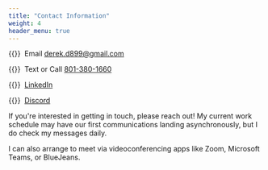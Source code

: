 ```yaml
---
title: "Contact Information"
weight: 4
header_menu: true
---
```


{{<icon class="fa fa-envelope">}}&nbsp; Email [derek.d899@gmail.com](mailto:derek.d899@gmail.com)

{{<icon class="fa fa-phone">}}&nbsp; Text or Call [801-380-1660](tel:+18013801660)

{{<icon class="fa fa-linkedin">}}&nbsp; [LinkedIn](<https://www.linkedin.com/in/derek-e-26b59040/>)

{{<icon class="fa fa-discord">}}&nbsp; [Discord](<https://discordapp.com/users/terminallysilly#3045/>)

If you're interested in getting in touch, please reach out! My current work schedule may have our first communications landing asynchronously, but I do check my messages daily.

I can also arrange to meet via videoconferencing apps like Zoom, Microsoft Teams, or BlueJeans.
